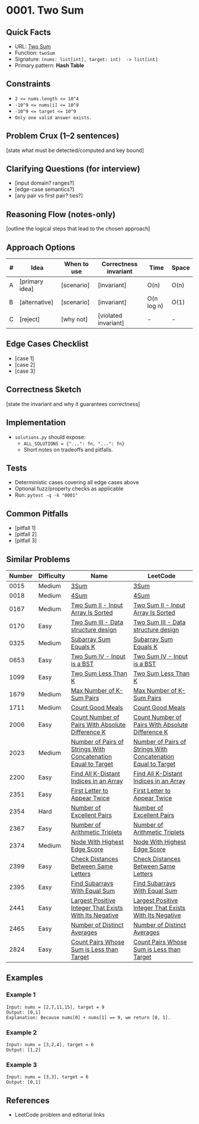 # 0001. Two Sum

## Quick Facts

- URL: [Two Sum](https://leetcode.com/problems/two-sum/)
- Function: `twoSum`
- Signature: `(nums: list[int], target: int)  -> list[int]`
- Primary pattern: **Hash Table**

## Constraints

- `2 <= nums.length <= 10^4`
- `-10^9 <= nums[i] <= 10^9`
- `-10^9 <= target <= 10^9`
- `Only one valid answer exists.`

## Problem Crux (1–2 sentences)

[state what must be detected/computed and key bound]

## Clarifying Questions (for interview)

- [input domain? ranges?]
- [edge-case semantics?]
- [any pair vs first pair? ties?]

## Reasoning Flow (notes-only)

[outline the logical steps that lead to the chosen approach]

## Approach Options

| #   | Idea           | When to use | Correctness invariant | Time       | Space |
| --- | -------------- | ----------- | --------------------- | ---------- | ----- |
| A   | [primary idea] | [scenario]  | [invariant]           | O(n)       | O(n)  |
| B   | [alternative]  | [scenario]  | [invariant]           | O(n log n) | O(1)  |
| C   | [reject]       | [why not]   | [violated invariant]  | -          | -     |

## Edge Cases Checklist

- [case 1]
- [case 2]
- [case 3]

## Correctness Sketch

[state the invariant and why it guarantees correctness]

## Implementation

- `solutions.py` should expose:
    - `ALL_SOLUTIONS = {"...": fn, "...": fn}`
    - Short notes on tradeoffs and pitfalls.

## Tests

- Deterministic cases covering all edge cases above
- Optional fuzz/property checks as applicable
- Run: `pytest -q -k "0001"`

## Common Pitfalls

- [pitfall 1]
- [pitfall 2]
- [pitfall 3]

## Similar Problems

| Number | Difficulty | Name                                                                                                                                             | LeetCode                                                                                                                                                      |
| ------ | ---------- | ------------------------------------------------------------------------------------------------------------------------------------------------ | ------------------------------------------------------------------------------------------------------------------------------------------------------------- |
| 0015   | Medium     | [3Sum](../0015-3sum/readme.md)                                                                                                                   | [3Sum](https://leetcode.com/problems/3sum/)                                                                                                                   |
| 0018   | Medium     | [4Sum](../0018-4sum/readme.md)                                                                                                                   | [4Sum](https://leetcode.com/problems/4sum/)                                                                                                                   |
| 0167   | Medium     | [Two Sum II - Input Array Is Sorted](../0167-two-sum-ii-input-array-is-sorted/readme.md)                                                         | [Two Sum II - Input Array Is Sorted](https://leetcode.com/problems/two-sum-ii-input-array-is-sorted/)                                                         |
| 0170   | Easy       | [Two Sum III - Data structure design](../0170-two-sum-iii-data-structure-design/readme.md)                                                       | [Two Sum III - Data structure design](https://leetcode.com/problems/two-sum-iii-data-structure-design/)                                                       |
| 0325   | Medium     | [Subarray Sum Equals K](../0325-subarray-sum-equals-k/readme.md)                                                                                 | [Subarray Sum Equals K](https://leetcode.com/problems/subarray-sum-equals-k/)                                                                                 |
| 0653   | Easy       | [Two Sum IV - Input is a BST](../0653-two-sum-iv-input-is-a-bst/readme.md)                                                                       | [Two Sum IV - Input is a BST](https://leetcode.com/problems/two-sum-iv-input-is-a-bst/)                                                                       |
| 1099   | Easy       | [Two Sum Less Than K](../1099-two-sum-less-than-k/readme.md)                                                                                     | [Two Sum Less Than K](https://leetcode.com/problems/two-sum-less-than-k/)                                                                                     |
| 1679   | Medium     | [Max Number of K-Sum Pairs](../1679-max-number-of-k-sum-pairs/readme.md)                                                                         | [Max Number of K-Sum Pairs](https://leetcode.com/problems/max-number-of-k-sum-pairs/)                                                                         |
| 1711   | Medium     | [Count Good Meals](../1711-count-good-meals/readme.md)                                                                                           | [Count Good Meals](https://leetcode.com/problems/count-good-meals/)                                                                                           |
| 2006   | Easy       | [Count Number of Pairs With Absolute Difference K](../2006-count-number-of-pairs-with-absolute-difference-k/readme.md)                           | [Count Number of Pairs With Absolute Difference K](https://leetcode.com/problems/count-number-of-pairs-with-absolute-difference-k/)                           |
| 2023   | Medium     | [Number of Pairs of Strings With Concatenation Equal to Target](../2023-number-of-pairs-of-strings-with-concatenation-equal-to-target/readme.md) | [Number of Pairs of Strings With Concatenation Equal to Target](https://leetcode.com/problems/number-of-pairs-of-strings-with-concatenation-equal-to-target/) |
| 2200   | Easy       | [Find All K-Distant Indices in an Array](../2200-find-all-k-distant-indices-in-an-array/readme.md)                                               | [Find All K-Distant Indices in an Array](https://leetcode.com/problems/find-all-k-distant-indices-in-an-array/)                                               |
| 2351   | Easy       | [First Letter to Appear Twice](../2351-first-letter-to-appear-twice/readme.md)                                                                   | [First Letter to Appear Twice](https://leetcode.com/problems/first-letter-to-appear-twice/)                                                                   |
| 2354   | Hard       | [Number of Excellent Pairs](../2354-number-of-excellent-pairs/readme.md)                                                                         | [Number of Excellent Pairs](https://leetcode.com/problems/number-of-excellent-pairs/)                                                                         |
| 2367   | Easy       | [Number of Arithmetic Triplets](../2367-number-of-arithmetic-triplets/readme.md)                                                                 | [Number of Arithmetic Triplets](https://leetcode.com/problems/number-of-arithmetic-triplets/)                                                                 |
| 2374   | Medium     | [Node With Highest Edge Score](../2374-node-with-highest-edge-score/readme.md)                                                                   | [Node With Highest Edge Score](https://leetcode.com/problems/node-with-highest-edge-score/)                                                                   |
| 2399   | Easy       | [Check Distances Between Same Letters](../2399-check-distances-between-same-letters/readme.md)                                                   | [Check Distances Between Same Letters](https://leetcode.com/problems/check-distances-between-same-letters/)                                                   |
| 2395   | Easy       | [Find Subarrays With Equal Sum](../2395-find-subarrays-with-equal-sum/readme.md)                                                                 | [Find Subarrays With Equal Sum](https://leetcode.com/problems/find-subarrays-with-equal-sum/)                                                                 |
| 2441   | Easy       | [Largest Positive Integer That Exists With Its Negative](../2441-largest-positive-integer-that-exists-with-its-negative/readme.md)               | [Largest Positive Integer That Exists With Its Negative](https://leetcode.com/problems/largest-positive-integer-that-exists-with-its-negative/)               |
| 2465   | Easy       | [Number of Distinct Averages](../2465-number-of-distinct-averages/readme.md)                                                                     | [Number of Distinct Averages](https://leetcode.com/problems/number-of-distinct-averages/)                                                                     |
| 2824   | Easy       | [Count Pairs Whose Sum is Less than Target](../2824-count-pairs-whose-sum-is-less-than-target/readme.md)                                         | [Count Pairs Whose Sum is Less than Target](https://leetcode.com/problems/count-pairs-whose-sum-is-less-than-target/)                                         |

## Examples

### Example 1

```text
Input: nums = [2,7,11,15], target = 9
Output: [0,1]
Explanation: Because nums[0] + nums[1] == 9, we return [0, 1].
```

### Example 2

```text
Input: nums = [3,2,4], target = 6
Output: [1,2]
```

### Example 3

```text
Input: nums = [3,3], target = 6
Output: [0,1]
```

## References

- LeetCode problem and editorial links
